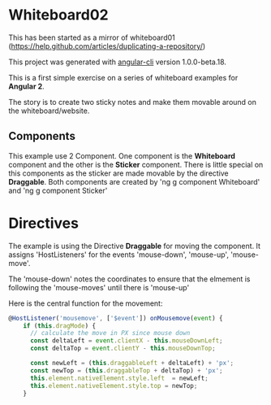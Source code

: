# Whiteboard02

This has been started as a mirror of whiteboard01 (https://help.github.com/articles/duplicating-a-repository/)

This project was generated with [angular-cli](https://github.com/angular/angular-cli) version 1.0.0-beta.18.

This is a first simple exercise on a series of whiteboard examples for __Angular 2__. 

The story is to create two sticky notes and make them movable around on the whiteboard/website.

## Components

This example use 2 Component. One component is the __Whiteboard__ component and the other is the __Sticker__ component. 
There is little special on this components as the sticker are made movable by the directive __Draggable__.
Both components are created by 'ng g component Whiteboard' and 'ng g component Sticker'

# Directives
The example is using the Directive __Draggable__ for moving the component. It assigns 'HostListeners' for the events 'mouse-down', 'mouse-up', 'mouse-move'. 

The 'mouse-down' notes the coordinates to ensure that the elmement is following the 'mouse-moves' until there is 'mouse-up'

Here is the central function for the movement:

```TypeScript
@HostListener('mousemove', ['$event']) onMousemove(event) {
    if (this.dragMode) {
      // calculate the move in PX since mouse down
      const deltaLeft = event.clientX - this.mouseDownLeft;
      const deltaTop = event.clientY - this.mouseDownTop;

      const newLeft = (this.draggableLeft + deltaLeft) + 'px';
      const newTop = (this.draggableTop + deltaTop) + 'px';
      this.element.nativeElement.style.left  = newLeft;
      this.element.nativeElement.style.top = newTop;
    }
``` 

